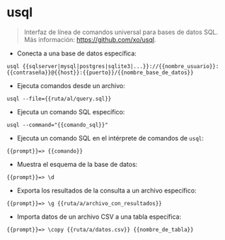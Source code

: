 # usql

> Interfaz de línea de comandos universal para bases de datos SQL.
> Más información: <https://github.com/xo/usql>.

- Conecta a una base de datos específica:

`usql {{sqlserver|mysql|postgres|sqlite3|...}}://{{nombre_usuario}}:{{contraseña}}@{{host}}:{{puerto}}/{{nombre_base_de_datos}}`

- Ejecuta comandos desde un archivo:

`usql --file={{ruta/al/query.sql}}`

- Ejecuta un comando SQL específico:

`usql --command="{{comando_sql}}"`

- Ejecuta un comando SQL en el intérprete de comandos de `usql`:

`{{prompt}}=> {{comando}}`

- Muestra el esquema de la base de datos:

`{{prompt}}=> \d`

- Exporta los resultados de la consulta a un archivo específico:

`{{prompt}}=> \g {{ruta/a/archivo_con_resultados}}`

- Importa datos de un archivo CSV a una tabla específica:

`{{prompt}}=> \copy {{ruta/a/datos.csv}} {{nombre_de_tabla}}`
